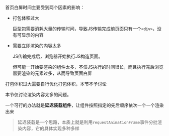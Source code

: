 首页白屏时间主要受到两个因素的影响：

- 打包体积过大

  巨型包需要消耗大量的传输时间，导致JS传输完成前页面只有一个`<div>`，没有可显示的内容

- 需要立即渲染的内容太多

  JS传输完成后，浏览器开始执行JS构造页面。

  但可能一开始要渲染的组件太多，不仅JS执行的时间很长，而且执行完后浏览器要渲染的元素过多，从而导致页面白屏

打包体积过大需要自行优化打包体积，本节不予讨论

本节仅讨论渲染内容太多的问题。

一个可行的办法就是**延迟装载组件**，让组件按照指定的先后顺序依次一个一个渲染出来

> 延迟装载是一个思路，本质上就是利用`requestAnimationFrame`事件分批渲染内容，它的具体实现多种多样

